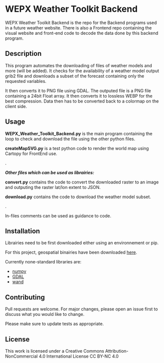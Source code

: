 # WEPX Weather Toolkit Backend
WEPX Weather Toolkit Backend is the repo for the Backend programs used in a future weather website. There is also a Frontend repo containing the visual website and front-end code to decode the data done by this backend program.

## Description
This program automates the downloading of files of weather models and more (will be added). It checks for the availability of a weather model output grib2 file and downloads a subset of the forecast containing only the requested variables. 

It then converts it to PNG file using GDAL. The outputed file is a PNG file containing a 24bit Float array. It then converts it to lossless WEBP for the best compression. Data then has to be converted back to a colormap on the client side.

## Usage
**WEPX_Weather_Toolkit_Backend.py** is the main program containing the loop to check and download the file using the other python files.

**createMapSVG.py** is a test python code to render the world map using Cartopy for FrontEnd use.

.


***Other files which can be used as librairies:***

**convert.py** contains the code to convert the downloaded raster to an image and outputing the raster lat/lon extent to JSON.

**download.py** contains the code to download the weather model subset.

.

In-files comments can be used as guidance to code.

## Installation

Librairies need to be first downloaded either using an environnement or pip.

For this project, geospatial binairies have been downloaded [here](https://github.com/cgohlke/geospatial-wheels/).

Currently none-standard libraries are:

* [numpy](https://github.com/numpy/numpy)
* [GDAL](https://github.com/OSGeo/gdal)
* [wand](https://github.com/emcconville/wand)



## Contributing

Pull requests are welcome. For major changes, please open an issue first
to discuss what you would like to change.

Please make sure to update tests as appropriate.

## License

This work is licensed under a
Creative Commons Attribution-NonCommercial 4.0 International License
CC BY-NC 4.0

